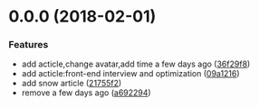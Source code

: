 <a name="0.0.0"></a>
# 0.0.0 (2018-02-01)


### Features

* add acticle,change avatar,add time a few days ago ([36f29f8](https://github.com/towavephone/TowavePhoneBlog/commit/36f29f8))
* add acticle:front-end interview and optimization ([09a1216](https://github.com/towavephone/TowavePhoneBlog/commit/09a1216))
* add snow article ([21755f2](https://github.com/towavephone/TowavePhoneBlog/commit/21755f2))
* remove a few days ago ([a692294](https://github.com/towavephone/TowavePhoneBlog/commit/a692294))




